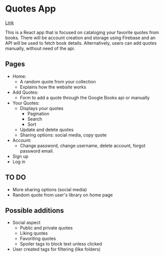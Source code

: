 # Quotes App

[Link](https://wolfmatt233.github.io/QuoteApp/)

This is a React app that is focused on cataloging your favorite quotes from books. There will be account creation and storage using Firebase and an API will be used to fetch book details. Alternatively, users can add quotes manually, without need of the api.

## Pages

- Home:
  - A random quote from your collection 
  - Explains how the website works
- Add Quotes:
  - Form to add a quote through the Google Books api or manually
- Your Quotes:
  - Displays your quotes
    - Pagination
    - Search
    - Sort
  - Update and delete quotes
  - Sharing options: social media, copy quote
- Account:
  - Change password, change username, delete account, forgot password email.
- Sign up
- Log in

## TO DO

- More sharing options (social media)
- Random quote from user's library on home page

## Possible additions

- Social aspect
  - Public and private quotes
  - Liking quotes
  - Favoriting quotes
  - Spoiler tags to block text unless clicked
- User created tags for filtering (like folders)
